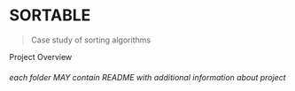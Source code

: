 # SORTABLE

> Case study of sorting algorithms

Project Overview

###### each folder MAY contain README with additional information about project
